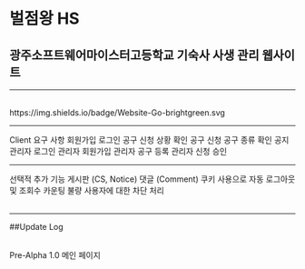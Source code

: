 # 벌점왕 HS
## 광주소프트웨어마이스터고등학교 기숙사 사생 관리 웹사이트
<hr>
<br>
https://img.shields.io/badge/Website-Go-brightgreen.svg 
<br>
<hr>
Client 요구 사항
회원가입
로그인
공구 신청 상황 확인
공구 신청
공구 종류 확인
공지
관리자 로그인
관리자 회원가입
관리자 공구 등록
관리자 신청 승인
<br>
<hr>
선택적 추가 기능
게시판 (CS, Notice)
댓글 (Comment)
쿠키 사용으로 자동 로그아웃 및 조회수 카운팅
불량 사용자에 대한 차단 처리
<br>
<br>
<hr>

##Update Log
<br><br>

Pre-Alpha 1.0
메인 페이지
